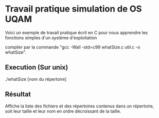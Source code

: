 # Travail pratique simulation de OS UQAM

Voici un exemple de travail pratique écrit en C pour nous apprendre les fonctions simples d'un système d'exploitation

compiler par la commande "gcc -Wall -std=c99 whatSize.c util.c -o whatSize".

## Execution (Sur unix)

./whatSize [nom du répertoire]

## Résultat

Affiche la liste des fichiers et des répertoires contenus dans un répertoire, soit leur taille et leur nom en ordre décroissant de la taille.
